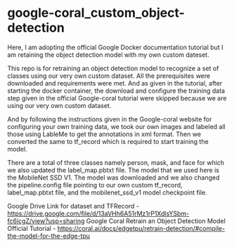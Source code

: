 # google-coral_custom_object-detection
Here, I am adopting the official Google Docker documentation tutorial but I am retaining the object detection model with my own custom dateset.


This repo is for retraining an object detection model to recognize a set of classes using our very own custom dataset. All the prerequisites were downloaded and requirements were met. And as given in the tutorial, after starting the docker container, the download and configure the training data step given in the official Google-coral tutorial were skipped because we are using our very own custom dataset.

And by following the instructions given in the Google-coral website for configuring your own training data, we took our own images and labeled all those using LableMe to get the annotations in xml format. Then we converted the same to tf_record which is required to start training the model.

There are a total of three classes namely person, mask, and face for which we also updated the label_map.pbtxt file. The model that we used here is the MobileNet SSD V1. The model was downloaded and we also changed the pipeline.config file pointing to our own custom tf_record, label_map.pbtxt file, and the mobilenet_ssd_v1 model checkpoint file.


Google Drive Link for dataset and TFRecord - https://drive.google.com/file/d/13aVHh6A51rMz1rP1XdlsYSbm-fc6icgZ/view?usp=sharing
Google Coral Retrain an Object Detection Model Official Tutorial - https://coral.ai/docs/edgetpu/retrain-detection/#compile-the-model-for-the-edge-tpu

